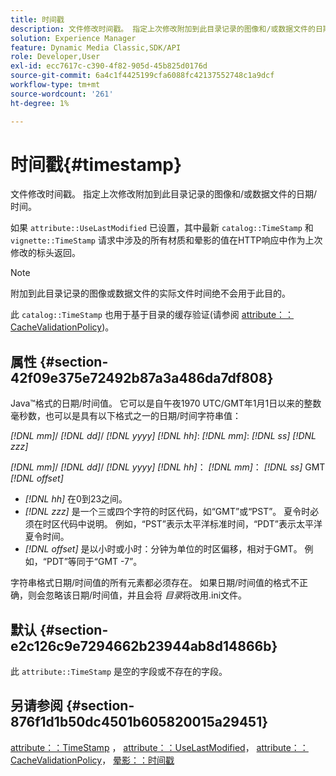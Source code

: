 ```yaml
---
title: 时间戳
description: 文件修改时间戳。 指定上次修改附加到此目录记录的图像和/或数据文件的日期/时间。
solution: Experience Manager
feature: Dynamic Media Classic,SDK/API
role: Developer,User
exl-id: ecc7617c-c390-4f82-905d-45b825d0176d
source-git-commit: 6a4c1f4425199cfa6088fc42137552748c1a9dcf
workflow-type: tm+mt
source-wordcount: '261'
ht-degree: 1%

---
```


# 时间戳{#timestamp}

文件修改时间戳。 指定上次修改附加到此目录记录的图像和/或数据文件的日期/时间。

如果 `attribute::UseLastModified` 已设置，其中最新 `catalog::TimeStamp` 和 `vignette::TimeStamp` 请求中涉及的所有材质和晕影的值在HTTP响应中作为上次修改的标头返回。

>[!NOTE]
>
>附加到此目录记录的图像或数据文件的实际文件时间绝不会用于此目的。

此 `catalog::TimeStamp` 也用于基于目录的缓存验证(请参阅 [attribute：：CacheValidationPolicy](/help/aem-is-ir-api/ir-api/material-cat/image-rendering-api-ref/c-ir-material-catalog/c-ir-attributes-reference/r-ir-cachevalidationpolicy.md))。

## 属性 {#section-42f09e375e72492b87a3a486da7df808}

Java™格式的日期/时间值。 它可以是自午夜1970 UTC/GMT年1月1日以来的整数毫秒数，也可以是具有以下格式之一的日期/时间字符串值：

*[!DNL mm]*/ *[!DNL dd]*/ *[!DNL yyyy]* *[!DNL hh]*: *[!DNL mm]*: *[!DNL ss]* *[!DNL zzz]*

*[!DNL mm]*/ *[!DNL dd]*/ *[!DNL yyyy]* *[!DNL hh]*： *[!DNL mm]*： *[!DNL ss]* GMT *[!DNL offset]*

* *[!DNL hh]* 在0到23之间。
* *[!DNL zzz]* 是一个三或四个字符的时区代码，如“GMT”或“PST”。 夏令时必须在时区代码中说明。 例如，“PST”表示太平洋标准时间，“PDT”表示太平洋夏令时间。
* *[!DNL offset]* 是以小时或小时：分钟为单位的时区偏移，相对于GMT。 例如，“PDT”等同于“GMT -7”。

字符串格式日期/时间值的所有元素都必须存在。 如果日期/时间值的格式不正确，则会忽略该日期/时间值，并且会将 *目录*&#x200B;将改用.ini文件。

## 默认 {#section-e2c126c9e7294662b23944ab8d14866b}

此 `attribute::TimeStamp` 是空的字段或不存在的字段。

## 另请参阅 {#section-876f1d1b50dc4501b605820015a29451}

[attribute：：TimeStamp](../../../../../ir-api/material-cat/image-rendering-api-ref/c-ir-material-catalog/c-ir-attributes-reference/r-ir-timestamp.md#reference-8373ad4ee03d4e4b9a8fc96cf42b3181) ， [attribute：：UseLastModified](../../../../../ir-api/material-cat/image-rendering-api-ref/c-ir-material-catalog/c-ir-attributes-reference/r-ir-uselastmodified.md#reference-d2ab628c9e004fedbd38324866dbca1d)， [attribute：：CacheValidationPolicy](../../../../../ir-api/material-cat/image-rendering-api-ref/c-ir-material-catalog/c-ir-attributes-reference/r-ir-cachevalidationpolicy.md#reference-2d71679733474d8aa116db6ceba87fa4)， [晕影：：时间戳](../../../../../ir-api/material-cat/image-rendering-api-ref/c-ir-material-catalog/c-ir-vignette-map-reference/r-ir-timestamp-vignette.md#reference-d57cdd40a6a645d199dbb1d56cc85bc1)
